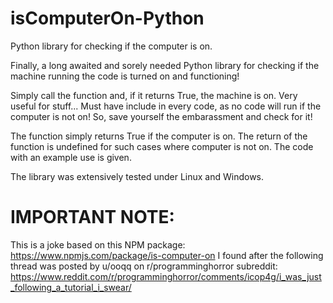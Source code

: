 # isComputerOn-Python
 Python library for checking if the computer is on.

 Finally, a long awaited and sorely needed Python library for checking if the machine running the code is turned on and functioning!

 Simply call the function and, if it returns True, the machine is on. Very useful for stuff... Must have include in every code, as no code will run if the computer is not on! So, save yourself the embarassment and check for it!

 The function simply returns True if the computer is on. The return of the function is undefined for such cases where computer is not on. The code with an example use is given.

 The library was extensively tested under Linux and Windows.


 # IMPORTANT NOTE:

 This is a joke based on this NPM package: https://www.npmjs.com/package/is-computer-on I found after the following thread was posted by u/ooqq on r/programminghorror subreddit: https://www.reddit.com/r/programminghorror/comments/icop4g/i_was_just_following_a_tutorial_i_swear/
